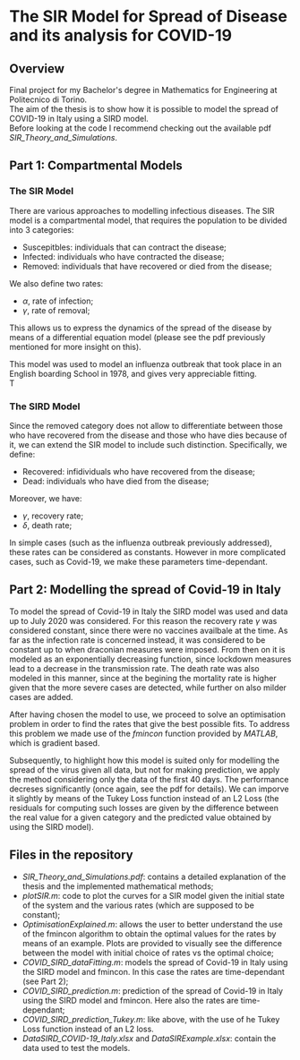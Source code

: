 # The SIR Model for Spread of Disease and its analysis for COVID-19

## Overview
Final project for my Bachelor's degree in Mathematics for Engineering at Politecnico di Torino. </br>
The aim of the thesis is to show how it is possible to model the spread of COVID-19 in Italy using a SIRD model. </br>
Before looking at the code I recommend checking out the available pdf *SIR_Theory_and_Simulations*.

## Part 1: Compartmental Models 

### The SIR Model

There are various approaches to modelling infectious diseases. The SIR model is a compartmental model, that requires the population to be divided into 3 categories: </br>
- Suscepitbles: individuals that can contract the disease;
- Infected: individuals who have contracted the disease;
- Removed: individuals that have recovered or died from the disease;

We also define two rates:  
- $\alpha$, rate of infection;
-  $\gamma$, rate of removal;

This allows us to express the dynamics of the spread of the disease by means of a differential equation model (please see the pdf previously mentioned for more insight on this).

This model was used to model an influenza outbreak that took place in an English boarding School in 1978, and gives very appreciable fitting.</br> T

### The SIRD Model

Since the removed category does not allow to differentiate between those who have recovered from the disease and those who have dies because of it, we can extend the SIR model to include such distinction. Specifically, we define:
- Recovered: infidividuals who have recovered from the disease;
- Dead: individuals who have died from the disease;

Moreover, we have:
- $\gamma$, recovery rate;
- $\delta$, death rate;

In simple cases (such as the influenza outbreak previously addressed), these rates can be considered as constants. However in more complicated cases, such as Covid-19, we make these parameters time-dependant.

## Part 2: Modelling the spread of Covid-19 in Italy

To model the spread of Covid-19 in Italy the SIRD model was used and data up to July 2020 was considered. For this reason the recovery rate $\gamma$ was considered constant, since there were no vaccines availbale at the time. As far as the infection rate is concerned instead, it was considered to be constant up to when draconian measures were imposed. From then on it is modeled as an exponentially decreasing function, since lockdown measures lead to a decrease in the transmission rate. The death rate was also modeled in this manner, since at the begining the mortality rate is higher given that the more severe cases are detected, while further on also milder cases are added. </br>

After having chosen the model to use, we proceed to solve an optimisation problem in order to find the rates that give the best possible fits. To address this problem we made use of the *fmincon* function provided by *MATLAB*, which is gradient based.

Subsequently, to highlight how this model is suited only for modelling the spread of the virus given all data, but not for making prediction, we apply the method considering only the data of the first 40 days. The performance decreses significantly (once again, see the pdf for details). We can imporve it slightly by means of the Tukey Loss function instead of an L2 Loss (the residuals for computing such losses are given by the difference between the real value for a given category and the predicted value obtained by using the SIRD model).

## Files in the repository

- *SIR_Theory_and_Simulations.pdf*: contains a detailed explanation of the thesis and the implemented mathematical methods;
- *plotSIR.m*: code to plot the curves for a SIR model given the initial state of the system and the various rates (which are supposed to be constant);
- *OptimisationExplained.m*: allows the user to better understand the use of the fmincon algorithm to obtain the optimal values for the rates by means of an example. Plots are provided to visually see the difference between the model with initial choice of rates vs the optimal choice;
- *COVID_SIRD_dataFitting.m*: models the spread of Covid-19 in Italy using the SIRD model and fmincon. In this case the rates are time-dependant (see Part 2);
- *COVID_SIRD_prediction.m*: prediction of the spread of Covid-19 in Italy using the SIRD model and fmincon. Here also the rates are time-dependant;
- *COVID_SIRD_prediction_Tukey.m*: like above, with the use of he Tukey Loss function instead of an L2 loss.
- *DataSIRD_COVID-19_Italy.xlsx* and *DataSIRExample.xlsx*: contain the data used to test the models.
